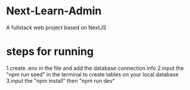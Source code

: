 # Next-Learn-Admin

A fullstack web project based on NextJS

# steps for running

1.create .env in the file and add the database connection info
2.input the "npm run seed" in the terminal to create tables on your local database
3.input the "npm install" then "npm run dev" 
